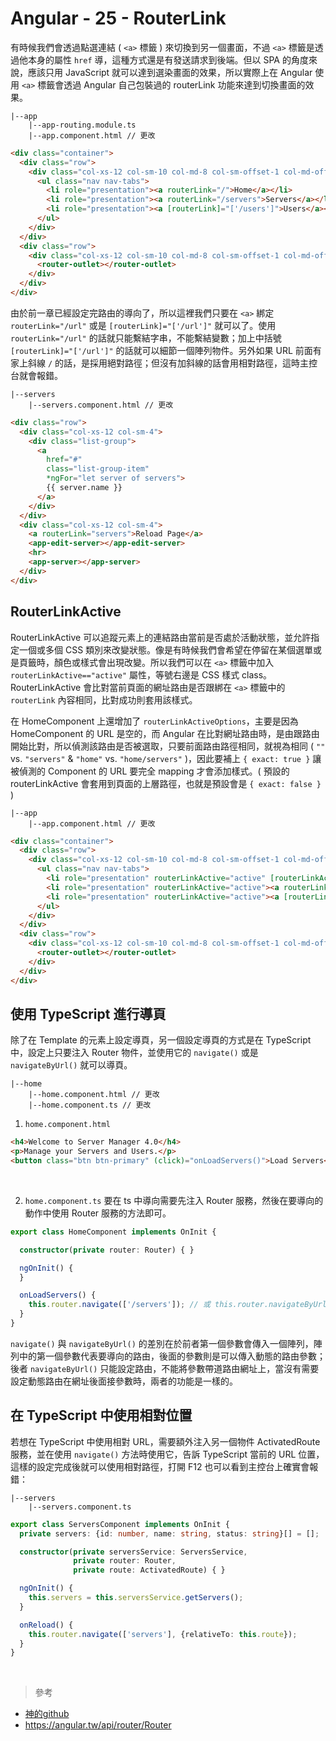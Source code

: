 # Angular - 25 - RouterLink
有時候我們會透過點選連結 ( `<a>` 標籤 ) 來切換到另一個畫面，不過 `<a>` 標籤是透過他本身的屬性 `href` 導，這種方式還是有發送請求到後端。但以 SPA 的角度來說，應該只用 JavaScript 就可以達到選染畫面的效果，所以實際上在 Angular 使用 `<a>` 標籤會透過 Angular 自己包裝過的 routerLink 功能來達到切換畫面的效果。

```
|--app
    |--app-routing.module.ts
    |--app.component.html // 更改
```

```html
<div class="container">
  <div class="row">
    <div class="col-xs-12 col-sm-10 col-md-8 col-sm-offset-1 col-md-offset-2">
      <ul class="nav nav-tabs">
        <li role="presentation"><a routerLink="/">Home</a></li>
        <li role="presentation"><a routerLink="/servers">Servers</a></li>
        <li role="presentation"><a [routerLink]="['/users']">Users</a></li>
      </ul>
    </div>
  </div>
  <div class="row">
    <div class="col-xs-12 col-sm-10 col-md-8 col-sm-offset-1 col-md-offset-2">
      <router-outlet></router-outlet>
    </div>
  </div>
</div>
```
由於前一章已經設定完路由的導向了，所以這裡我們只要在 `<a>` 綁定 `routerLink="/url"` 或是 `[routerLink]="['/url']"` 就可以了。使用 `routerLink="/url"` 的話就只能繫結字串，不能繫結變數；加上中括號 `[routerLink]="['/url']"` 的話就可以細節一個陣列物件。另外如果 URL 前面有家上斜線 `/` 的話，是採用絕對路徑；但沒有加斜線的話會用相對路徑，這時主控台就會報錯。

```
|--servers
    |--servers.component.html // 更改
```

```html
<div class="row">
  <div class="col-xs-12 col-sm-4">
    <div class="list-group">
      <a
        href="#"
        class="list-group-item"
        *ngFor="let server of servers">
        {{ server.name }}
      </a>
    </div>
  </div>
  <div class="col-xs-12 col-sm-4">
    <a routerLink="servers">Reload Page</a>
    <app-edit-server></app-edit-server>
    <hr>
    <app-server></app-server>
  </div>
</div>
```

## RouterLinkActive
RouterLinkActive 可以追蹤元素上的連結路由當前是否處於活動狀態，並允許指定一個或多個 CSS 類別來改變狀態。像是有時候我們會希望在停留在某個選單或是頁籤時，顏色或樣式會出現改變。所以我們可以在 `<a>` 標籤中加入 `routerLinkActive=="active"` 屬性，等號右邊是 CSS 樣式 class。RouterLinkActive 會比對當前頁面的網址路由是否跟綁在 `<a>` 標籤中的 `routerLink` 內容相同，比對成功則套用該樣式。

在 HomeComponent 上還增加了 `routerLinkActiveOptions`，主要是因為 HomeComponent 的 URL 是空的，而 Angular 在比對網址路由時，是由跟路由開始比對，所以偵測該路由是否被選取，只要前面路由路徑相同，就視為相同 ( `""` vs. `"servers"` & `"home"` vs. `"home/servers"` )，因此要補上 `{ exact: true }` 讓被偵測的 Component 的 URL 要完全 mapping 才會添加樣式。( 預設的 routerLinkActive 會套用到頁面的上層路徑，也就是預設會是 `{ exact: false }` )

```
|--app
    |--app.component.html // 更改
```

```html
<div class="container">
  <div class="row">
    <div class="col-xs-12 col-sm-10 col-md-8 col-sm-offset-1 col-md-offset-2">
      <ul class="nav nav-tabs">
        <li role="presentation" routerLinkActive="active" [routerLinkActiveOptions]="{exact: true}"><a routerLink="/">Home</a></li>
        <li role="presentation" routerLinkActive="active"><a routerLink="/servers">Servers</a></li>
        <li role="presentation" routerLinkActive="active"><a [routerLink]="['/users']">Users</a></li>
      </ul>
    </div>
  </div>
  <div class="row">
    <div class="col-xs-12 col-sm-10 col-md-8 col-sm-offset-1 col-md-offset-2">
      <router-outlet></router-outlet>
    </div>
  </div>
</div>
```

## 使用 TypeScript 進行導頁
除了在 Template 的元素上設定導頁，另一個設定導頁的方式是在 TypeScript 中，設定上只要注入 Router 物件，並使用它的 `navigate()` 或是 `navigateByUrl()` 就可以導頁。

```
|--home
    |--home.component.html // 更改
    |--home.component.ts // 更改
```

1. `home.component.html`
```html
<h4>Welcome to Server Manager 4.0</h4>
<p>Manage your Servers and Users.</p>
<button class="btn btn-primary" (click)="onLoadServers()">Load Servers</button>
```
<br/>

2. `home.component.ts`
要在 ts 中導向需要先注入 Router 服務，然後在要導向的動作中使用 Router 服務的方法即可。
```ts
export class HomeComponent implements OnInit {

  constructor(private router: Router) { }

  ngOnInit() {
  }

  onLoadServers() {
    this.router.navigate(['/servers']); // 或 this.router.navigateByUrl('/servers');
  }
}
```
`navigate()` 與 `navigateByUrl()` 的差別在於前者第一個參數會傳入一個陣列，陣列中的第一個參數代表要導向的路由，後面的參數則是可以傳入動態的路由參數；後者 `navigateByUrl()` 只能設定路由，不能將參數帶道路由網址上，當沒有需要設定動態路由在網址後面接參數時，兩者的功能是一樣的。

## 在 TypeScript 中使用相對位置
若想在 TypeScript 中使用相對 URL，需要額外注入另一個物件 ActivatedRoute 服務，並在使用 `navigate()` 方法時使用它，告訴 TypeScript 當前的 URL 位置，這樣的設定完成後就可以使用相對路徑，打開 F12 也可以看到主控台上確實會報錯：

```
|--servers
    |--servers.component.ts
```

```ts
export class ServersComponent implements OnInit {
  private servers: {id: number, name: string, status: string}[] = [];

  constructor(private serversService: ServersService,
              private router: Router,
              private route: ActivatedRoute) { }

  ngOnInit() {
    this.servers = this.serversService.getServers();
  }

  onReload() {
    this.router.navigate(['servers'], {relativeTo: this.route});
  }
}
```
<br/>

> 參考
* [神的github](https://github.com/we-jia/Angular-LearningNote/blob/main/14.%20Routing.md)
* https://angular.tw/api/router/Router